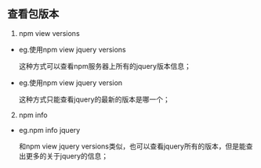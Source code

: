 
## 查看包版本

1. npm view <packageName> versions

  * eg.使用npm view jquery versions

    这种方式可以查看npm服务器上所有的jquery版本信息；

  * eg.使用npm view jquery version

    这种方式只能查看jquery的最新的版本是哪一个；

2. npm info <packageName>

  * eg.npm info jquery

    和npm view jquery versions类似，也可以查看jquery所有的版本，但是能查出更多的关于jquery的信息；
